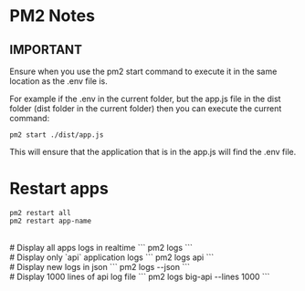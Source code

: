 # PM2 Notes

## IMPORTANT

Ensure when you use the pm2 start command to execute it in the same location as the .env file is.

For example if the .env in the current folder, but the app.js file in the dist folder (dist folder in the current folder) then you can execute the current command:
```
pm2 start ./dist/app.js
```
This will ensure that the application that is in the app.js will find the .env file.

# Restart apps
```
pm2 restart all
pm2 restart app-name
```
<br />
# Display all apps logs in realtime
```
pm2 logs
```
<br />
# Display only `api` application logs
```
pm2 logs api
```
<br />
# Display new logs in json
```
pm2 logs --json
```
<br />
# Display 1000 lines of api log file
```
pm2 logs big-api --lines 1000
```
<br />
